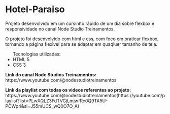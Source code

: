 # Hotel-Paraiso
 Projeto desenvolvido em um cursinho rápido de um dia sobre flexbox e responsividade no canal Node Studio Treinamentos.
 
 <p>O projeto foi desenvolvido com html e css, com foco em praticar flexbox, tornando a página flexivel para se adaptar em quaqluer tamanho de tela.</p>
 
 <ul>Tecnologias utilizadas:
   <li>HTML 5</li>
   <li>CSS 3</li>
 </ul>

<p>
  <strong>Link do canal Node Studios Treinamentos:</strong> https://www.youtube.com/@nodestudiotreinamentos
</p>
<p>
  <strong>Link da playlist com todas os videos referentes ao projeto:</strong> https://www.youtube.com/@nodestudiotreinamentos(https://youtube.com/playlist?list=PLwXQLZ3FdTVGjLmjwfRc0Q9TA5U-PCWp4&si=J55mUCS_wQ0O7O_A)
</p>
